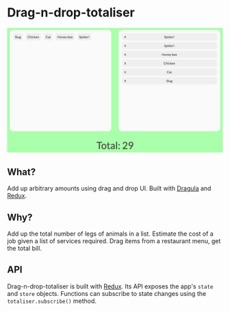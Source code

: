 # Drag-n-drop-totaliser

<img src="./assets/screengrab.png" alt="drag-n-drop-totaliser screen grab">

## What?
Add up arbitrary amounts using drag and drop UI. Built with [Dragula](https://github.com/bevacqua/dragula) and [Redux](https://github.com/reactjs/redux).

## Why?
Add up the total number of legs of animals in a list. Estimate the cost of a job given a list of services required. Drag items from a restaurant menu, get the total bill.

## API
Drag-n-drop-totaliser is built with [Redux](https://github.com/reactjs/redux). Its API exposes the app's `state` and `store` objects. Functions can subscribe to state changes using the `totaliser.subscribe()` method.